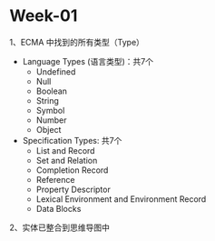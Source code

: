 # Week-01

1、ECMA 中找到的所有类型（Type）

 - Language Types (语言类型)：共7个
   	- Undefined
   	- Null
   	- Boolean
   	- String
   	- Symbol
   	- Number
   	- Object
 - Specification Types: 共7个
   	- List and Record
   	- Set and Relation
   	- Completion Record
   	- Reference
   	- Property Descriptor
   	- Lexical Environment and Environment Record
   	- Data Blocks


2、实体已整合到思维导图中
